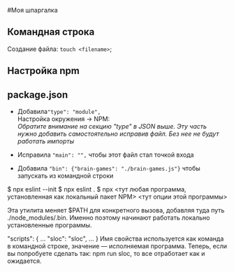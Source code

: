 #Моя шпаргалка

## Командная строка
Создание файла: `touch <filename>`;  

## Настройка npm
## package.json
* Добавила```"type": "module", ```  
Настройка окружения → NPM:  
*Обратите внимание на секцию "type" в JSON выше. Эту часть нужно добавить самостоятельно исправив файл. Без нее не будут работать импорты*

* Исправила ```"main": "",```
чтобы этот файл стал точкой входа

* Добавила  ```"bin": {"brain-games": "./brain-games.js"}```
чтобы запускать из командной строки

$ npx eslint --init
$ npx eslint .
$ npx <тут любая программа, установленная как локальный пакет NPM> <тут опции этой программы>

Эта утилита меняет $PATH для конкретного вызова, добавляя туда путь ./node_modules/.bin. Именно поэтому начинают работать локально установленные программы.

"scripts": {
  ...
  "sloc": "sloc",
  ...
}
Имя свойства используется как команда в командной строке, значение — исполняемая программа. Теперь, если вы попробуете сделать так: npm run sloc, то все отработает как и ожидается.
